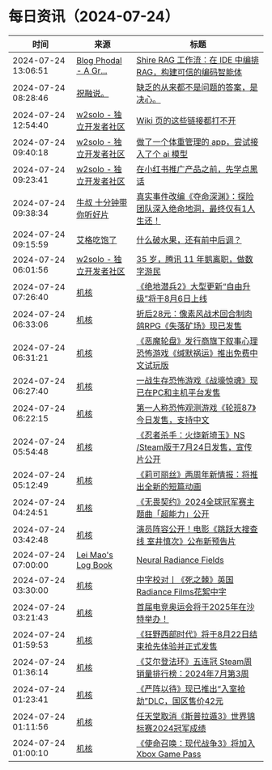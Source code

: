 ﻿# 每日资讯（2024-07-24）

|时间|来源|标题|
|---|---|---|
|2024-07-24 13:06:51|[Blog Phodal - A Gr...](https://www.phodal.com/blog/feeds/rss/)|[Shire RAG 工作流：在 IDE 中编排 RAG，构建可信的编码智能体](http://www.phodal.com/blog/shire-coding-agent-rag-flow/)|
|2024-07-24 08:28:46|[祝融说。](https://zhurongshuo.com/index.xml)|[缺乏的从来都不是问题的答案，是决心。](https://zhurongshuo.com/posts/2024/07/2401/)|
|2024-07-24 12:54:40|[w2solo - 独立开发者社区](https://w2solo.com/topics/feed)|[Wiki 页的这些链接都打不开](https://w2solo.com/topics/4800)|
|2024-07-24 09:40:18|[w2solo - 独立开发者社区](https://w2solo.com/topics/feed)|[做了一个体重管理的 app，尝试接入了个 ai 模型](https://w2solo.com/topics/4799)|
|2024-07-24 09:23:41|[w2solo - 独立开发者社区](https://w2solo.com/topics/feed)|[在小红书推广产品之前，先学点黑话](https://w2solo.com/topics/4798)|
|2024-07-24 09:38:34|[牛叔 十分钟带你听好片](https://getpodcast.xyz/data/ximalaya/11534451.xml)|[真实事件改编《夺命深渊》：探险团队深入绝命地洞，最终仅有1人生还！](https://www.ximalaya.com/sound/743528466)|
|2024-07-24 09:15:59|[艾格吃饱了](https://feedpress.me/wx-aigechibaole)|[什么破水果，还有前中后调？](http://mp.weixin.qq.com/s?__biz=MjM5NTYxODQyMA%3D%3D&mid=2653456547&idx=1&sn=bba7bff08de73c4ecc0540c1687474ef)|
|2024-07-24 06:01:56|[w2solo - 独立开发者社区](https://w2solo.com/topics/feed)|[35 岁，腾讯 11 年鹅离职，做数字游民](https://w2solo.com/topics/4797)|
|2024-07-24 07:26:40|[机核](https://www.gcores.com/rss)|[《绝地潜兵2》大型更新“自由升级”将于8月6日上线](https://www.gcores.com/articles/185545)|
|2024-07-24 06:33:06|[机核](https://www.gcores.com/rss)|[折后28元：像素风战术回合制肉鸽RPG《失落矿场》现已发售](https://www.gcores.com/articles/185552)|
|2024-07-24 06:31:21|[机核](https://www.gcores.com/rss)|[《恶魔轮盘》发行商旗下叙事心理恐怖游戏《缄默祸运》推出免费中文试玩版](https://www.gcores.com/articles/185551)|
|2024-07-24 06:27:40|[机核](https://www.gcores.com/rss)|[一战生存恐怖游戏《战壕惊魂》现已在PC和主机平台发售](https://www.gcores.com/articles/185548)|
|2024-07-24 06:22:15|[机核](https://www.gcores.com/rss)|[第一人称恐怖观测游戏《轮班87》今日发售，支持中文](https://www.gcores.com/articles/185547)|
|2024-07-24 05:54:48|[机核](https://www.gcores.com/rss)|[《忍者杀手：火烧新埼玉》NS /Steam版于7月24日发售，宣传片公开](https://www.gcores.com/articles/185543)|
|2024-07-24 05:12:49|[机核](https://www.gcores.com/rss)|[《莉可丽丝》两周年新情报：将推出全新的短篇动画](https://www.gcores.com/articles/185542)|
|2024-07-24 04:24:51|[机核](https://www.gcores.com/rss)|[《无畏契约》2024全球冠军赛主题曲「超能力」公开](https://www.gcores.com/articles/185540)|
|2024-07-24 03:42:48|[机核](https://www.gcores.com/rss)|[演员阵容公开！电影《跳跃大搜查线 室井慎次》公布新预告片](https://www.gcores.com/articles/185538)|
|2024-07-24 07:00:00|[Lei Mao's Log Book](https://leimao.github.io/atom.xml)|[Neural Radiance Fields](https://leimao.github.io/blog/Neural-Radiance-Fields-NeRF/)|
|2024-07-24 03:30:00|[机核](https://www.gcores.com/rss)|[中字校对丨《死之棘》英国Radiance Films花絮中字](https://www.gcores.com/articles/185517)|
|2024-07-24 03:21:43|[机核](https://www.gcores.com/rss)|[首届电竞奥运会将于2025年在沙特举办！](https://www.gcores.com/articles/185537)|
|2024-07-24 01:59:53|[机核](https://www.gcores.com/rss)|[《狂野西部时代》将于8月22日结束抢先体验并正式发售](https://www.gcores.com/articles/185531)|
|2024-07-24 01:36:14|[机核](https://www.gcores.com/rss)|[《艾尔登法环》五连冠 Steam周销量排行榜：2024年7月第3周](https://www.gcores.com/articles/185530)|
|2024-07-24 01:23:41|[机核](https://www.gcores.com/rss)|[《严阵以待》现已推出“入室抢劫”DLC，国区售价42元](https://www.gcores.com/articles/185529)|
|2024-07-24 01:11:56|[机核](https://www.gcores.com/rss)|[任天堂取消《斯普拉遁3》世界锦标赛2024冠军成绩](https://www.gcores.com/articles/185528)|
|2024-07-24 01:00:10|[机核](https://www.gcores.com/rss)|[《使命召唤：现代战争3》将加入Xbox Game Pass](https://www.gcores.com/articles/185527)|
